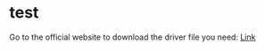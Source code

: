 # test
Go to the official website to download the driver file you need: 
[Link](./_static/74HC595.pdf)
